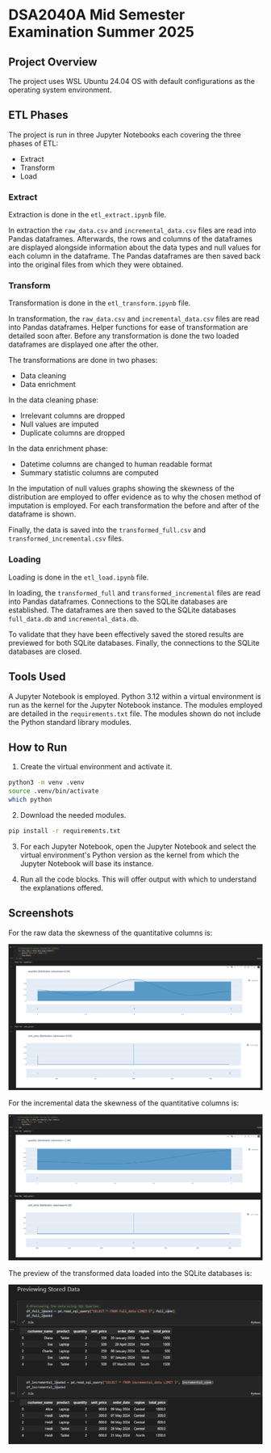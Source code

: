 # DSA2040A Mid Semester Examination Summer 2025

## Project Overview

The project uses WSL Ubuntu 24.04 OS with default configurations as the operating system environment.

## ETL Phases

The project is run in three Jupyter Notebooks each covering the three phases of ETL:

- Extract
- Transform
- Load

### Extract

Extraction is done in the `etl_extract.ipynb` file.

In extraction the `raw_data.csv` and `incremental_data.csv` files are read into Pandas dataframes. Afterwards, the rows and columns of the dataframes are displayed alongside information about the data types and null values for each column in the dataframe. The Pandas dataframes are then saved back into the original files from which they were obtained.

### Transform

Transformation is done in the `etl_transform.ipynb` file.

In transformation, the `raw_data.csv` and `incremental_data.csv` files are read into Pandas dataframes. Helper functions for ease of transformation are detailed soon after. Before any transformation is done the two loaded dataframes are displayed one after the other.

The transformations are done in two phases:

- Data cleaning
- Data enrichment

In the data cleaning phase:

- Irrelevant columns are dropped
- Null values are imputed
- Duplicate columns are dropped

In the data enrichment phase:

- Datetime columns are changed to human readable format
- Summary statistic columns are computed

In the imputation of null values graphs showing the skewness of the distribution are employed to offer evidence as to why the chosen method of imputation is employed. For each transformation the before and after of the dataframe is shown.

Finally, the data is saved into the `transformed_full.csv` and `transformed_incremental.csv` files.

### Loading

Loading is done in the `etl_load.ipynb` file.

In loading, the `transformed_full` and `transformed_incremental` files are read into Pandas dataframes. Connections to the SQLite databases are established. The dataframes are then saved to the SQLite databases `full_data.db` and `incremental_data.db`.

To validate that they have been effectively saved the stored results are previewed for both SQLite databases. Finally, the connections to the SQLite databases are closed.

## Tools Used

A Jupyter Notebook is employed. Python 3.12 within a virtual environment is run as the kernel for the Jupyter Notebook instance. The modules employed are detailed in the `requirements.txt` file. The modules shown do not include the Python standard library modules.

## How to Run

1. Create the virtual environment and activate it.

```bash
python3 -m venv .venv
source .venv/bin/activate
which python 
```

2. Download the needed modules.

```bash
pip install -r requirements.txt
```

3. For each Jupyter Notebook, open the Jupyter Notebook and select the virtual environment's Python version as the kernel from which the Jupyter Notebook will base its instance.

4. Run all the code blocks. This will offer output with which to understand the explanations offered.

## Screenshots

For the raw data the skewness of the quantitative columns is:

![Raw Data Null Value Imputation](/raw_data_skewness.png)

For the incremental data the skewness of the quantitative columns is:

![Incremental Data Null Value Imputation](/incremental_data_skewness.png)

The preview of the transformed data loaded into the SQLite databases is:

![Preview of Stored SQLite Data](/preview_stored_data.png)
